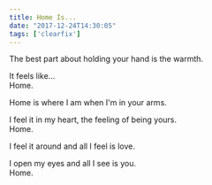 ```yaml
---
title: Home Is...
date: "2017-12-24T14:30:05"
tags: ['clearfix']
---
```


The best part about holding your hand is the warmth.

It feels like...
<br>
Home.

Home is where I am when I'm in your arms.

I feel it in my heart, the feeling of being yours.
<br>
Home.

I feel it around and all I feel is love.

I open my eyes and all I see is you.
<br>
Home.